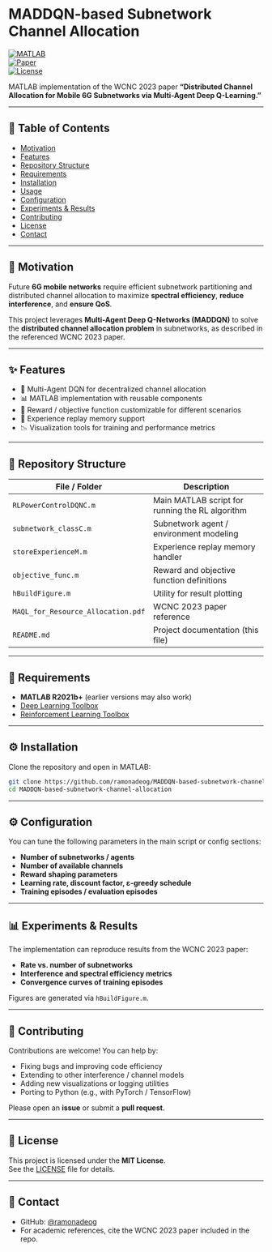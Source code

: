# MADDQN-based Subnetwork Channel Allocation  
[![MATLAB](https://img.shields.io/badge/MATLAB-R2021b%2B-blue.svg)](https://www.mathworks.com/)  
[![Paper](https://img.shields.io/badge/WCNC-2023-brightgreen)](MAQL_for_Resource_Allocation.pdf)  
[![License](https://img.shields.io/badge/License-MIT-yellow.svg)](LICENSE)  

MATLAB implementation of the WCNC 2023 paper **“Distributed Channel Allocation for Mobile 6G Subnetworks via Multi-Agent Deep Q-Learning.”**  

---

## 📌 Table of Contents  

- [Motivation](#motivation)  
- [Features](#features)  
- [Repository Structure](#repository-structure)  
- [Requirements](#requirements)  
- [Installation](#installation)  
- [Usage](#usage)  
- [Configuration](#configuration)  
- [Experiments & Results](#experiments--results)  
- [Contributing](#contributing)  
- [License](#license)  
- [Contact](#contact)  

---

## 🚀 Motivation  

Future **6G mobile networks** require efficient subnetwork partitioning and distributed channel allocation to maximize **spectral efficiency**, **reduce interference**, and **ensure QoS**.  

This project leverages **Multi-Agent Deep Q-Networks (MADDQN)** to solve the **distributed channel allocation problem** in subnetworks, as described in the referenced WCNC 2023 paper.  

---

## ✨ Features  

- 🧠 Multi-Agent DQN for decentralized channel allocation  
- 📊 MATLAB implementation with reusable components  
- 🎯 Reward / objective function customizable for different scenarios  
- 🔄 Experience replay memory support  
- 📉 Visualization tools for training and performance metrics  

---

## 📂 Repository Structure  

| File / Folder | Description |
|---------------|-------------|
| `RLPowerControlDQNC.m` | Main MATLAB script for running the RL algorithm |
| `subnetwork_classC.m` | Subnetwork agent / environment modeling |
| `storeExperienceM.m` | Experience replay memory handler |
| `objective_func.m` | Reward and objective function definitions |
| `hBuildFigure.m` | Utility for result plotting |
| `MAQL_for_Resource_Allocation.pdf` | WCNC 2023 paper reference |
| `README.md` | Project documentation (this file) |

---

## 🔧 Requirements  

- **MATLAB R2021b+** (earlier versions may also work)  
- [Deep Learning Toolbox](https://www.mathworks.com/products/deep-learning.html)  
- [Reinforcement Learning Toolbox](https://www.mathworks.com/products/reinforcement-learning.html)  

---

## ⚙️ Installation  

Clone the repository and open in MATLAB:  

```bash
git clone https://github.com/ramonadeog/MADDQN-based-subnetwork-channel-allocation.git
cd MADDQN-based-subnetwork-channel-allocation
```
---

## ⚙️ Configuration  

You can tune the following parameters in the main script or config sections:  

- **Number of subnetworks / agents**  
- **Number of available channels**  
- **Reward shaping parameters**  
- **Learning rate, discount factor, ε-greedy schedule**  
- **Training episodes / evaluation episodes**  

---

## 📊 Experiments & Results  

The implementation can reproduce results from the WCNC 2023 paper:  

- **Rate vs. number of subnetworks**  
- **Interference and spectral efficiency metrics**  
- **Convergence curves of training episodes**  

Figures are generated via `hBuildFigure.m`.  

---

## 🤝 Contributing  

Contributions are welcome! You can help by:  

- Fixing bugs and improving code efficiency  
- Extending to other interference / channel models  
- Adding new visualizations or logging utilities  
- Porting to Python (e.g., with PyTorch / TensorFlow)  

Please open an **issue** or submit a **pull request**.  

---

## 📜 License  

This project is licensed under the **MIT License**.  
See the [LICENSE](LICENSE) file for details.  

---

## 📧 Contact  

- GitHub: [@ramonadeog](https://github.com/ramonadeog)  
- For academic references, cite the WCNC 2023 paper included in the repo.  

